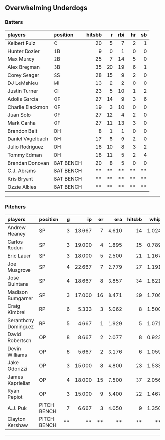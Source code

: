 ## Overwhelming Underdogs

### Batters

 
|players          |position  | hitsbb|  r| rbi| hr| sb| 
|:----------------|:---------|------:|--:|---:|--:|--:| 
|Keibert Ruiz     |C         |     20|  5|   7|  2|  1| 
|Hunter Dozier    |1B        |      9|  0|   1|  0|  0| 
|Max Muncy        |2B        |     25|  7|  14|  5|  0| 
|Alex Bregman     |3B        |     35| 20|  19|  6|  1| 
|Corey Seager     |SS        |     28| 15|   9|  2|  0| 
|DJ LeMahieu      |MI        |     13|  2|   2|  0|  0| 
|Justin Turner    |CI        |     23|  5|  10|  1|  2| 
|Adolis Garcia    |OF        |     27| 14|   9|  3|  6| 
|Charlie Blackmon |OF        |     19|  3|  10|  0|  0| 
|Juan Soto        |OF        |     27| 12|   4|  2|  0| 
|Mark Canha       |OF        |     27| 11|  13|  3|  0| 
|Brandon Belt     |DH        |      8|  1|   1|  0|  0| 
|Daniel Vogelbach |DH        |     17|  5|   9|  2|  0| 
|Julio Rodriguez  |DH        |     18| 10|   8|  3|  2| 
|Tommy Edman      |DH        |     18| 11|   5|  2|  4| 
|Brendan Donovan  |BAT BENCH |     20|  8|   5|  0|  0| 
|C.J. Abrams      |BAT BENCH |     **| **|  **| **| **| 
|Kris Bryant      |BAT BENCH |     **| **|  **| **| **| 
|Ozzie Albies     |BAT BENCH |     **| **|  **| **| **| 

* * *

### Pitchers

 
|players              |position    |  g|     ip| er|   era| hitsbb|  whip| so|  w| sv| 
|:--------------------|:-----------|--:|------:|--:|-----:|------:|-----:|--:|--:|--:| 
|Andrew Heaney        |SP          |  3| 13.667|  7| 4.610|     14| 1.024| 25|  1|  0| 
|Carlos Rodon         |SP          |  3| 19.000|  4| 1.895|     15| 0.789| 28|  2|  0| 
|Eric Lauer           |SP          |  3| 18.000|  5| 2.500|     21| 1.167| 14|  1|  0| 
|Joe Musgrove         |SP          |  4| 22.667|  7| 2.779|     27| 1.191| 18|  0|  0| 
|Jose Quintana        |SP          |  4| 18.667|  8| 3.857|     34| 1.821| 12|  1|  0| 
|Madison Bumgarner    |SP          |  3| 17.000| 16| 8.471|     29| 1.706| 17|  0|  0| 
|Craig Kimbrel        |RP          |  6|  5.333|  3| 5.062|      8| 1.500|  4|  0|  1| 
|Seranthony Dominguez |RP          |  5|  4.667|  1| 1.929|      5| 1.071|  6|  1|  3| 
|David Robertson      |OP          |  8|  8.667|  2| 2.077|      8| 0.923| 10|  0|  3| 
|Devin Williams       |OP          |  6|  5.667|  2| 3.176|      6| 1.059|  6|  2|  1| 
|Jake Odorizzi        |OP          |  3| 15.000|  8| 4.800|     23| 1.533| 11|  1|  0| 
|James Kaprielian     |OP          |  4| 18.000| 15| 7.500|     37| 2.056| 16|  0|  0| 
|Ryan Pepiot          |OP          |  3| 15.000|  9| 5.400|     22| 1.467| 17|  1|  0| 
|A.J. Puk             |PITCH BENCH |  7|  6.667|  3| 4.050|      9| 1.350| 11|  1|  0| 
|Clayton Kershaw      |PITCH BENCH | **|     **| **|    **|     **|    **| **| **| **| 


* * *


